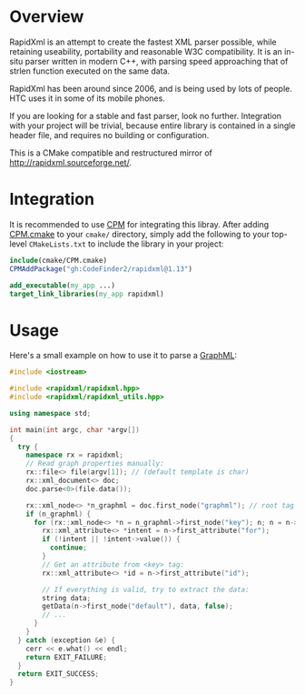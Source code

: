# Overview

RapidXml is an attempt to create the fastest XML parser possible, while retaining useability, portability and reasonable W3C compatibility. It is an in-situ parser written in modern C++, with parsing speed approaching that of strlen function executed on the same data.

RapidXml has been around since 2006, and is being used by lots of people. HTC uses it in some of its mobile phones.

If you are looking for a stable and fast parser, look no further. Integration with your project will be trivial, because entire library is contained in a single header file, and requires no building or configuration.

This is a CMake compatible and restructured mirror of http://rapidxml.sourceforge.net/.

# Integration
It is recommended to use [CPM](https://github.com/cpm-cmake/CPM.cmake) for integrating this libray. After adding [CPM.cmake](https://github.com/cpm-cmake/CPM.cmake/blob/master/cmake/CPM.cmake) to your `cmake/` directory, simply add the following to your top-level `CMakeLists.txt` to include the library in your project:
```cmake
include(cmake/CPM.cmake)
CPMAddPackage("gh:CodeFinder2/rapidxml@1.13")

add_executable(my_app ...)
target_link_libraries(my_app rapidxml)
```

# Usage
Here's a small example on how to use it to parse a [GraphML](https://en.wikipedia.org/wiki/GraphML):
```c++
#include <iostream>

#include <rapidxml/rapidxml.hpp>
#include <rapidxml/rapidxml_utils.hpp>

using namespace std;

int main(int argc, char *argv[])
{
  try {
    namespace rx = rapidxml;
    // Read graph properties manually:
    rx::file<> file(argv[1]); // (default template is char)
    rx::xml_document<> doc;
    doc.parse<0>(file.data());

    rx::xml_node<> *n_graphml = doc.first_node("graphml"); // root tag of the document
    if (n_graphml) {
      for (rx::xml_node<> *n = n_graphml->first_node("key"); n; n = n->next_sibling("key")) {
        rx::xml_attribute<> *intent = n->first_attribute("for");
        if (!intent || !intent->value()) {
          continue;
        }
        // Get an attribute from <key> tag:
        rx::xml_attribute<> *id = n->first_attribute("id"); 

        // If everything is valid, try to extract the data:
        string data;
        getData(n->first_node("default"), data, false);
        // ...
      }
    }
  } catch (exception &e) {
    cerr << e.what() << endl;
    return EXIT_FAILURE;
  }
  return EXIT_SUCCESS;
}
```
